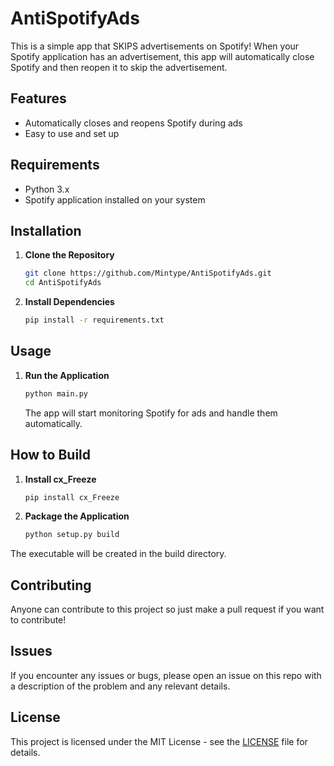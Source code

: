 # AntiSpotifyAds

This is a simple app that SKIPS advertisements on Spotify! When your Spotify application has an advertisement, this app will automatically close Spotify and then reopen it to skip the advertisement.

## Features

- Automatically closes and reopens Spotify during ads
- Easy to use and set up

## Requirements

- Python 3.x
- Spotify application installed on your system

## Installation

1. **Clone the Repository**
   ```bash
   git clone https://github.com/Mintype/AntiSpotifyAds.git
   cd AntiSpotifyAds
   ```

2. **Install Dependencies**
    ```bash
    pip install -r requirements.txt
    ```
## Usage

1. **Run the Application**
   ```bash
   python main.py
   ```
    The app will start monitoring Spotify for ads and handle them automatically.

## How to Build

1. **Install cx_Freeze**
   ```bash
   pip install cx_Freeze
   ```

2. **Package the Application**
   ```bash
   python setup.py build
   ```

The executable will be created in the build directory.

## Contributing
Anyone can contribute to this project so just make a pull request if you want to contribute!

## Issues
If you encounter any issues or bugs, please open an issue on this repo with a description of the problem and any relevant details.

## License
This project is licensed under the MIT License - see the [LICENSE](LICENSE) file for details.
